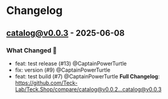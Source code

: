 # Changelog

## catalog@v0.0.3 - 2025-06-08

### What Changed 👀

* feat: test release (#13) @CaptainPowerTurtle
* fix: version (#9) @CaptainPowerTurtle
* feat: test build (#7) @CaptainPowerTurtle
  **Full Changelog**: https://github.com/Teck-Lab/Teck.Shop/compare/catalog@v0.0.2...catalog@v0.0.3

